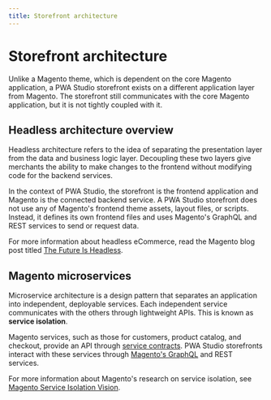 ```yaml
---
title: Storefront architecture
---
```


# Storefront architecture

Unlike a Magento theme, which is dependent on the core Magento application, a PWA Studio storefront exists on a different application layer from Magento.
The storefront still communicates with the core Magento application, but it is not tightly coupled with it.

## Headless architecture overview

Headless architecture refers to the idea of separating the presentation layer from the data and business logic layer.
Decoupling these two layers give merchants the ability to make changes to the frontend without modifying code for the backend services.

In the context of PWA Studio, the storefront is the frontend application and Magento is the connected backend service.
A PWA Studio storefront does not use any of Magento's frontend theme assets, layout files, or scripts.
Instead, it defines its own frontend files and uses Magento's GraphQL and REST services to send or request data.

For more information about headless eCommerce, read the Magento blog post titled [The Future Is Headless][].

[the future is headless]: https://magento.com/blog/best-practices/future-headless

## Magento microservices

Microservice architecture is a design pattern that separates an application into independent, deployable services.
Each independent service communicates with the others through lightweight APIs.
This is known as **service isolation**.

Magento services, such as those for customers, product catalog, and checkout, provide an API through [service contracts][].
PWA Studio storefronts interact with these services through [Magento's GraphQL][] and REST services.

[service contracts]: https://devdocs.magento.com/guides/v2.3/extension-dev-guide/service-contracts/service-contracts.html
[magento's graphql]: https://github.com/magento/graphql-ce

For more information about Magento's research on service isolation, see [Magento Service Isolation Vision][].

[magento service isolation vision]: https://github.com/magento/architecture/blob/master/design-documents/service-isolation.md
